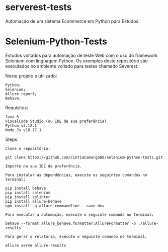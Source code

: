 # serverest-tests
Automação de um sistema Ecommerce em Python para Estudos.
# Selenium-Python-Tests

Estudos voltados para automação de teste Web com o uso do framework Selenium com linguagem Python. Os exemplos deste repositório são executados no ambiente voltado para testes chamado Severest.

Neste projeto é utilizado:

    Python;
    Selenium;
    Allure report;
    Behave;

Requisitos:

    Java 8
    VisualCode Studio (ou IDE de sua preferência)
    Python v3.12.1
    Node.Js v18.17.1
  
Steps:

    Clone o repositório:

    git clone https://github.com/CintiaCamargo88/selenium-python-tests.git

    Importe na sua IDE de preferência.

    Para instalar as dependências, execute os seguintes comandos no terminal:

    pip install behave
    pip install selenium
    pip install splinter
    pip install allure-behave 
    npm install -g allure-commandline --save-dev

    Para executar a automação, execute o seguinte comando no terminal:

    behave --format allure_behave.formatter:AllureFormatter -o ./allure-results

    Para gerar o relatório, execute o seguinte comando no terminal:

    allure serve allure-results
    
